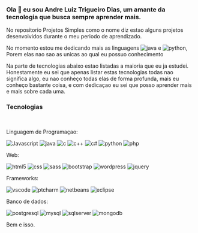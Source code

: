 ### Ola 👋  eu sou Andre Luiz Trigueiro Dias, um amante da tecnologia que busca sempre aprender mais.

No repositorio Projetos Simples como o nome diz estao alguns projetos desenvolvidos durante o meu periodo de aprendizado.

No momento estou me dedicando mais as linguagens <img alt="java" src="https://img.shields.io/badge/Java-ED8B00?style=for-the-badge&logo=java&logoColor=white"/>  e <img alt="python" src="https://img.shields.io/badge/Python-14354C?style=for-the-badge&logo=python&logoColor=white"/>, Porem elas nao sao as unicas ao qual eu possuo conhecimento

Na parte de tecnologias abaixo estao listadas a maioria que eu ja estudei. Honestamente eu sei que apenas listar estas tecnologias todas nao significa algo, eu nao conheço todas elas de forma profunda, mais eu conheço bastante coisa, e com dedicaçao eu sei que posso aprender mais e mais sobre cada uma.

### Tecnologias

<div style="display: inline_block"><br/>
  <p>Linguagem de Programaçao:</p>
  <img alt="Javascript" src="https://img.shields.io/badge/JavaScript-323330?style=for-the-badge&logo=javascript&logoColor=F7DF1E"/>
  <img alt="java" src="https://img.shields.io/badge/Java-ED8B00?style=for-the-badge&logo=java&logoColor=white"/>
  <img alt="c" src="https://img.shields.io/badge/C-00599C?style=for-the-badge&logo=c&logoColor=white"/>
  <img alt="c++" src="https://img.shields.io/badge/C%2B%2B-00599C?style=for-the-badge&logo=c%2B%2B&logoColor=white"/>
  <img alt="c#" src="https://img.shields.io/badge/C%23-239120?style=for-the-badge&logo=c-sharp&logoColor=white"/>
  <img alt="python" src="https://img.shields.io/badge/Python-14354C?style=for-the-badge&logo=python&logoColor=white"/>
  <img alt="php" src="https://img.shields.io/badge/PHP-777BB4?style=for-the-badge&logo=php&logoColor=white"/>

  
  <p>Web:</p>
  <img alt="html5" src="https://img.shields.io/badge/HTML5-E34F26?style=for-the-badge&logo=html5&logoColor=white"/>
  <img alt="css" src="https://img.shields.io/badge/CSS-239120?&style=for-the-badge&logo=css3&logoColor=white"/>
  <img alt="sass" src="https://img.shields.io/badge/Sass-CC6699?style=for-the-badge&logo=sass&logoColor=white"/>
  <img alt="bootstrap" src="https://img.shields.io/badge/Bootstrap-563D7C?style=for-the-badge&logo=bootstrap&logoColor=white"/>
  <img alt="wordpress" src="https://img.shields.io/badge/Wordpress-21759B?style=for-the-badge&logo=wordpress&logoColor=white"/>
  <img alt="jquery" src="https://img.shields.io/badge/jQuery-0769AD?style=for-the-badge&logo=jquery&logoColor=white"/>

  <p>Frameworks:</p>
  <img alt="vscode" src="https://img.shields.io/badge/Visual_Studio_Code-0078D4?style=for-the-badge&logo=visual%20studio%20code&logoColor=white"/>
  <img alt="ptcharm" src="https://img.shields.io/badge/PyCharm-000000.svg?&style=for-the-badge&logo=PyCharm&logoColor=white"/>
  <img alt="netbeans" src="https://img.shields.io/badge/apache%20netbeans-1B6AC6?style=for-the-badge&logo=apache%20netbeans%20IDE&logoColor=white"/>
  <img alt="eclipse" src="https://img.shields.io/badge/Eclipse-2C2255?style=for-the-badge&logo=eclipse&logoColor=white"/>

  
  <p>Banco de dados:</p>
  <img alt="postgresql" src="https://img.shields.io/badge/PostgreSQL-316192?style=for-the-badge&logo=postgresql&logoColor=white" />
  <img alt="mysql" src="https://img.shields.io/badge/MySQL-00000F?style=for-the-badge&logo=mysql&logoColor=white" />
  <img alt="sqlserver" src="https://img.shields.io/badge/Microsoft_SQL_Server-CC2927?style=for-the-badge&logo=microsoft-sql-server&logoColor=white" />
  <img alt="mongodb" src="https://img.shields.io/badge/MongoDB-4EA94B?style=for-the-badge&logo=mongodb&logoColor=white" />
  <img alt="" scr="" />
  
</div>

Bem e isso. 


